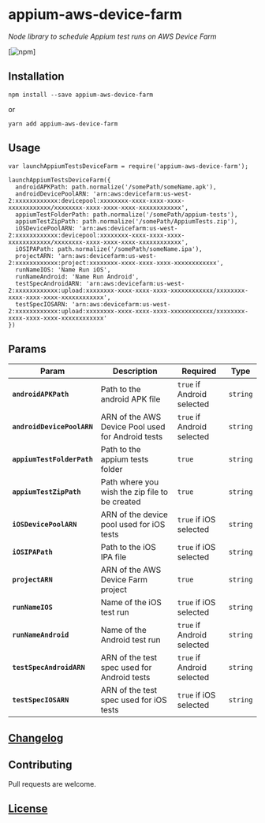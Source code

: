 # appium-aws-device-farm

_Node library to schedule Appium test runs on AWS Device Farm_

[![npm](https://img.shields.io/npm/v/@fnzc/appium-aws-device-farm.svg)]

## Installation

```
npm install --save appium-aws-device-farm
```
or
```
yarn add appium-aws-device-farm
```

## Usage

```
var launchAppiumTestsDeviceFarm = require('appium-aws-device-farm');

launchAppiumTestsDeviceFarm({
  androidAPKPath: path.normalize('/somePath/someName.apk'),
  androidDevicePoolARN: 'arn:aws:devicefarm:us-west-2:xxxxxxxxxxxx:devicepool:xxxxxxxx-xxxx-xxxx-xxxx-xxxxxxxxxxxx/xxxxxxxx-xxxx-xxxx-xxxx-xxxxxxxxxxxx',
  appiumTestFolderPath: path.normalize('/somePath/appium-tests'),
  appiumTestZipPath: path.normalize('/somePath/AppiumTests.zip'),
  iOSDevicePoolARN: 'arn:aws:devicefarm:us-west-2:xxxxxxxxxxxx:devicepool:xxxxxxxx-xxxx-xxxx-xxxx-xxxxxxxxxxxx/xxxxxxxx-xxxx-xxxx-xxxx-xxxxxxxxxxxx',
  iOSIPAPath: path.normalize('/somePath/someName.ipa'),
  projectARN: 'arn:aws:devicefarm:us-west-2:xxxxxxxxxxxx:project:xxxxxxxx-xxxx-xxxx-xxxx-xxxxxxxxxxxx',
  runNameIOS: 'Name Run iOS',
  runNameAndroid: 'Name Run Android',
  testSpecAndroidARN: 'arn:aws:devicefarm:us-west-2:xxxxxxxxxxxx:upload:xxxxxxxx-xxxx-xxxx-xxxx-xxxxxxxxxxxx/xxxxxxxx-xxxx-xxxx-xxxx-xxxxxxxxxxxx',
  testSpecIOSARN: 'arn:aws:devicefarm:us-west-2:xxxxxxxxxxxx:upload:xxxxxxxx-xxxx-xxxx-xxxx-xxxxxxxxxxxx/xxxxxxxx-xxxx-xxxx-xxxx-xxxxxxxxxxxx'
})
```

## Params

| Param | Description | Required | Type |
|---|---|---|---|
|**`androidAPKPath`**|Path to the android APK file|`true` if Android selected|`string`|
|**`androidDevicePoolARN`**|ARN of the AWS Device Pool used for Android tests|`true` if Android selected|`string`|
|**`appiumTestFolderPath`**|Path to the appium tests folder|`true`|`string`|
|**`appiumTestZipPath`**|Path where you wish the zip file to be created|`true`|`string`|
|**`iOSDevicePoolARN`**|ARN of the device pool used for iOS tests|`true` if iOS selected|`string`|
|**`iOSIPAPath`**|Path to the iOS IPA file|`true` if iOS selected|`string`|
|**`projectARN`**|ARN of the AWS Device Farm project|`true`|`string`|
|**`runNameIOS`**|Name of the iOS test run|`true` if iOS selected|`string`|
|**`runNameAndroid`**|Name of the Android test run|`true` if Android selected|`string`|
|**`testSpecAndroidARN`**|ARN of the test spec used for Android tests|`true` if Android selected|`string`|
|**`testSpecIOSARN`**|ARN of the test spec used for iOS tests|`true` if iOS selected|`string`|

## [Changelog](https://github.com/fnzc/appium-aws-device-farm/blob/master/CHANGELOG.md)

## Contributing

Pull requests are welcome.

## [License](https://github.com/fnzc/appium-aws-device-farm/blob/master/LICENSE)






